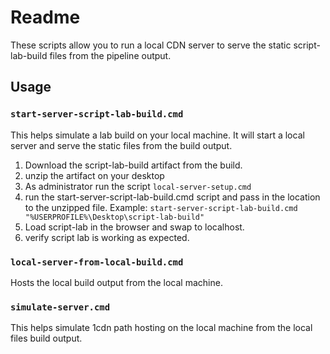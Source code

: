 # Readme

These scripts allow you to run a local CDN server to serve the static script-lab-build files from the pipeline output.

## Usage

### `start-server-script-lab-build.cmd`

This helps simulate a lab build on your local machine. It will start a local server and serve the static files from the build output.

1. Download the script-lab-build artifact from the build.
1. unzip the artifact on your desktop
1. As administrator run the script `local-server-setup.cmd`
1. run the start-server-script-lab-build.cmd script and pass in the location to the unzipped file.
   Example: `start-server-script-lab-build.cmd "%USERPROFILE%\Desktop\script-lab-build"`
1. Load script-lab in the browser and swap to localhost.
1. verify script lab is working as expected.

### `local-server-from-local-build.cmd`

Hosts the local build output from the local machine.

### `simulate-server.cmd`

This helps simulate 1cdn path hosting on the local machine from the local files build output.
